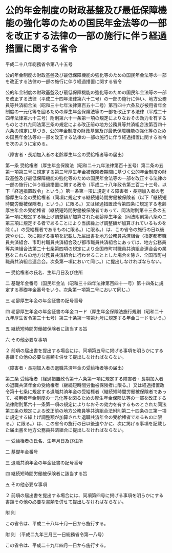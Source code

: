 # 公的年金制度の財政基盤及び最低保障機能の強化等のための国民年金法等の一部を改正する法律の一部の施行に伴う経過措置に関する省令

平成二十八年総務省令第八十五号

公的年金制度の財政基盤及び最低保障機能の強化等のための国民年金法等の一部を改正する法律の一部の施行に伴う経過措置に関する省令

公的年金制度の財政基盤及び最低保障機能の強化等のための国民年金法等の一部を改正する法律（平成二十四年法律第六十二号）の一部の施行に伴い、地方公務員等共済組合法（昭和三十七年法律第百五十二号）第百四十六条及び被用者年金制度の一元化等を図るための厚生年金保険法等の一部を改正する法律（平成二十四年法律第六十三号）附則第六十一条第一項の規定によりなおその効力を有するものとされた同法第三条の規定による改正前の地方公務員等共済組合法第百四十六条の規定に基づき、公的年金制度の財政基盤及び最低保障機能の強化等のための国民年金法等の一部を改正する法律の一部の施行に伴う経過措置に関する省令を次のように定める。

（障害者・長期加入者の老齢厚生年金の受給権者等の届出）

第一条 受給権者（厚生年金保険法（昭和二十九年法律第百十五号）第二条の五第一項第三号に規定する第三号厚生年金被保険者期間に基づく公的年金制度の財政基盤及び最低保障機能の強化等のための国民年金法等の一部を改正する法律の一部の施行に伴う経過措置に関する政令（平成二十八年政令第三百二十三号。以下「経過措置政令」という。）第一条第一項に規定する障害者・長期加入者の老齢厚生年金の受給権者（同項に規定する継続短時間労働被保険者（以下「継続短時間労働被保険者」という。）に限る。）又は経過措置政令第四条に規定する老齢厚生年金の受給権者（継続短時間労働被保険者であって、同法附則第十三条の五第一項に規定する繰上げ調整額が加算された老齢厚生年金（同法附則第八条の二第三項に規定する者であることにより当該繰上げ調整額が加算されているものを除く。）の受給権者であるものに限る。）に限る。）は、この省令の施行の日以後速やかに、次に掲げる事項を記載した届出書を地方公務員共済組合（指定都市職員共済組合、市町村職員共済組合及び都市職員共済組合にあっては、地方公務員等共済組合法第二十七条第四項の規定により全国市町村職員共済組合連合会の業務をこれらの地方公務員共済組合に行わせることとした場合を除き、全国市町村職員共済組合連合会。次条第一項において同じ。）に提出しなければならない。

一 受給権者の氏名、生年月日及び住所

二 基礎年金番号（国民年金法（昭和三十四年法律第百四十一号）第十四条に規定する基礎年金番号をいう。次条第一項第二号において同じ。）

三 老齢厚生年金の年金証書の記号番号

四 老齢厚生年金の年金証書の年金コード（厚生年金保険法施行規則（昭和二十九年厚生省令第三十七号）第三十条第一項第九号に規定する年金コードをいう。）

五 継続短時間労働被保険者に該当する旨

六 その他必要な事項

２ 前項の届出書を提出する場合には、同項第五号に掲げる事項を明らかにする書類その他の必要な書類を併せて提出しなければならない。

（障害者・長期加入者の退職共済年金の受給権者等の届出）

第二条 受給権者（経過措置政令第十六条第一項に規定する障害者・長期加入者の退職共済年金の受給権者（継続短時間労働被保険者に限る。）又は経過措置政令第十七条に規定する退職共済年金の受給権者（継続短時間労働被保険者であって、被用者年金制度の一元化等を図るための厚生年金保険法等の一部を改正する法律附則第六十一条第一項の規定によりなおその効力を有するものとされた同法第三条の規定による改正前の地方公務員等共済組合法附則第二十四条の三第一項に規定する繰上げ調整額が加算された退職共済年金の受給権者であるものに限る。）に限る。）は、この省令の施行の日以後速やかに、次に掲げる事項を記載した届出書を地方公務員共済組合に提出しなければならない。

一 受給権者の氏名、生年月日及び住所

二 基礎年金番号

三 退職共済年金の年金証書の記号番号

四 継続短時間労働被保険者に該当する旨

五 その他必要な事項

２ 前項の届出書を提出する場合には、同項第四号に掲げる事項を明らかにする書類その他の必要な書類を併せて提出しなければならない。

附 則

この省令は、平成二十八年十月一日から施行する。

附 則 （平成二九年三月三一日総務省令第一八号）

この省令は、平成二十九年四月一日から施行する。
